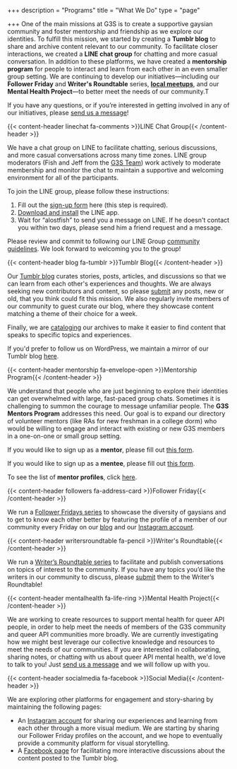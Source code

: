 +++
description = "Programs"
title = "What We Do"
type = "page"

+++
One of the main missions at G3S is to create a supportive gaysian community and foster mentorship and friendship as we explore our identities. To fulfill this mission, we started by creating a **Tumblr blog** to share and archive content relevant to our community. To facilitate closer interactions, we created a **LINE chat group** for chatting and more casual conversation. In addition to these platforms, we have created a **mentorship program** for people to interact and learn from each other in an even smaller group setting. We are continuing to develop our initiatives—including our **Follower Friday** and **Writer's Roundtable** series, [**local meetups**](/meetups), and our **Mental Health Project**—to better meet the needs of our community.T

If you have any questions, or if you’re interested in getting involved in any of our initiatives, please [send us a message](/contact)!

{{< content-header linechat fa-comments >}}LINE Chat Group{{< /content-header >}}

We have a chat group on LINE to facilitate chatting, serious discussions, and more casual conversations across many time zones. LINE group moderators (Fish and Jeff from the [G3S Team](/about#team)) work actively to moderate membership and monitor the chat to maintain a supportive and welcoming environment for all of the participants.

To join the LINE group, please follow these instructions:

1. Fill out the [sign-up form](//docs.google.com/forms/d/1et74jeWtk1F0Q667p-cWpZLmKaWFN0FJyHZ-_M9kHVs/edit) here (this step is required).
2. [Download and install](//line.me/en/download) the LINE app.
3. Wait for “alostfish” to send you a message on LINE. If he doesn't contact you within two days, please send him a friend request and a message.

Please review and commit to following our LINE Group [community guidelines](//docs.google.com/document/d/1bPTXCXAYPnEbOu428BZbERMQEdl5_RKLLNzAM3RuwK4/edit?usp=sharing). We look forward to welcoming you to the group!

{{< content-header blog fa-tumblr >}}Tumblr Blog{{< /content-header >}}

Our [Tumblr blog](//gaysianthirdspace.tumblr.com) curates stories, posts, articles, and discussions so that we can learn from each other's experiences and thoughts. We are always seeking new contributors and content, so please [submit](//gaysianthirdspace.tumblr.com/submit) any posts, new or old, that you think could fit this mission. We also regularly invite members of our community to guest curate our blog, where they showcase content matching a theme of their choice for a week.

Finally, we are [cataloging](//gaysianthirdspace.tumblr.com/tags) our archives to make it easier to find content that speaks to specific topics and experiences.

If you'd prefer to follow us on WordPress, we maintain a mirror of our Tumblr blog [here](//gaysianthirdspacev2.wordpress.com/).

{{< content-header mentorship fa-envelope-open >}}Mentorship Program{{< /content-header >}}

We understand that people who are just beginning to explore their identities can get overwhelmed with large, fast-paced group chats. Sometimes it is challenging to summon the courage to message unfamiliar people. The **G3S Mentors Program** addresses this need. Our goal is to expand our directory of volunteer mentors (like RAs for new freshman in a college dorm) who would be willing to engage and interact with existing or new G3S members in a one-on-one or small group setting.

If you would like to sign up as a **mentor**, please fill out [this form](//docs.google.com/forms/d/e/1FAIpQLSd2FvWZ0IQhHNVpH4L05bPFnX3Bl8C-1fW7pntc52HxIieY0g/viewform?c=0&w=1).

If you would like to sign up as a **mentee**, please fill out [this form](//docs.google.com/forms/d/e/1FAIpQLSdyfccqu3Ngg18KvDpURP_LCmTArBQgBlslHLyjo6SXTXICqg/viewform?c=0&w=1).

To see the list of **mentor profiles**, click [here](//docs.google.com/spreadsheets/d/1a4RyU_K5hpO7BnNe2gZpwoxDOhkzzw-Rd6aXTucImPM/edit?usp=sharing).

{{< content-header followers fa-address-card >}}Follower Friday{{< /content-header >}}

We run a [Follower Fridays series](//gaysianthirdspace.tumblr.com/tagged/followerfriday) to showcase the diversity of gaysians and to get to know each other better by featuring the profile of a member of our community every Friday on our [blog](//gaysianthirdspace.tumblr.com) and our [Instagram account](//www.instagram.com/gaysianthirdspace/).

{{< content-header writersroundtable fa-pencil >}}Writer's Roundtable{{< /content-header >}}

We run a [Writer’s Roundtable series](//gaysianthirdspace.tumblr.com/tagged/askG3S/chrono) to facilitate and publish conversations on topics of interest to the community. If you have any topics you’d like the writers in our community to discuss, please [submit](//gaysianthirdspace.tumblr.com/writers-roundtable) them to the Writer’s Roundtable!

{{< content-header mentalhealth fa-life-ring >}}Mental Health Project{{< /content-header >}}

We are working to create resources to support mental health for queer API people, in order to help meet the needs of members of the G3S community and queer API communities more broadly. We are currently investigating how we might best leverage our collective knowledge and resources to meet the needs of our communities. If you are interested in collaborating, sharing notes, or chatting with us about queer API mental health, we'd love to talk to you! Just [send us a message](/contact) and we will follow up with you.

{{< content-header socialmedia fa-facebook >}}Social Media{{< /content-header >}}

We are exploring other platforms for engagement and story-sharing by maintaining the following pages:

* An [Instagram account](//www.instagram.com/gaysianthirdspace/) for sharing our experiences and learning from each other through a more visual medium. We are starting by sharing our Follower Friday profiles on the account, and we hope to eventually provide a community platform for visual storytelling.
* A [Facebook page](//www.facebook.com/gaysianthirdspace) for facilitating more interactive discussions about the content posted to the Tumblr blog.